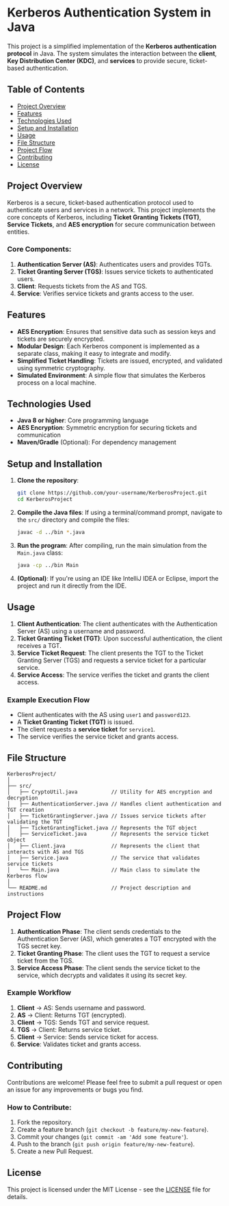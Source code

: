 # Kerberos Authentication System in Java

This project is a simplified implementation of the **Kerberos authentication protocol** in Java. The system simulates the interaction between the **client**, **Key Distribution Center (KDC)**, and **services** to provide secure, ticket-based authentication.

## Table of Contents
- [Project Overview](#project-overview)
- [Features](#features)
- [Technologies Used](#technologies-used)
- [Setup and Installation](#setup-and-installation)
- [Usage](#usage)
- [File Structure](#file-structure)
- [Project Flow](#project-flow)
- [Contributing](#contributing)
- [License](#license)

## Project Overview
Kerberos is a secure, ticket-based authentication protocol used to authenticate users and services in a network. This project implements the core concepts of Kerberos, including **Ticket Granting Tickets (TGT)**, **Service Tickets**, and **AES encryption** for secure communication between entities.

### Core Components:
1. **Authentication Server (AS)**: Authenticates users and provides TGTs.
2. **Ticket Granting Server (TGS)**: Issues service tickets to authenticated users.
3. **Client**: Requests tickets from the AS and TGS.
4. **Service**: Verifies service tickets and grants access to the user.

## Features
- **AES Encryption**: Ensures that sensitive data such as session keys and tickets are securely encrypted.
- **Modular Design**: Each Kerberos component is implemented as a separate class, making it easy to integrate and modify.
- **Simplified Ticket Handling**: Tickets are issued, encrypted, and validated using symmetric cryptography.
- **Simulated Environment**: A simple flow that simulates the Kerberos process on a local machine.

## Technologies Used
- **Java 8 or higher**: Core programming language
- **AES Encryption**: Symmetric encryption for securing tickets and communication
- **Maven/Gradle** (Optional): For dependency management

## Setup and Installation

1. **Clone the repository**:
   ```bash
   git clone https://github.com/your-username/KerberosProject.git
   cd KerberosProject
   ```

2. **Compile the Java files**:
   If using a terminal/command prompt, navigate to the `src/` directory and compile the files:
   ```bash
   javac -d ../bin *.java
   ```

3. **Run the program**:
   After compiling, run the main simulation from the `Main.java` class:
   ```bash
   java -cp ../bin Main
   ```

4. **(Optional)**: If you're using an IDE like IntelliJ IDEA or Eclipse, import the project and run it directly from the IDE.

## Usage

1. **Client Authentication**: The client authenticates with the Authentication Server (AS) using a username and password.
2. **Ticket Granting Ticket (TGT)**: Upon successful authentication, the client receives a TGT.
3. **Service Ticket Request**: The client presents the TGT to the Ticket Granting Server (TGS) and requests a service ticket for a particular service.
4. **Service Access**: The service verifies the ticket and grants the client access.

### Example Execution Flow
- Client authenticates with the AS using `user1` and `password123`.
- A **Ticket Granting Ticket (TGT)** is issued.
- The client requests a **service ticket** for `service1`.
- The service verifies the service ticket and grants access.

## File Structure

```plaintext
KerberosProject/
│
├── src/
│   ├── CryptoUtil.java           // Utility for AES encryption and decryption
│   ├── AuthenticationServer.java // Handles client authentication and TGT creation
│   ├── TicketGrantingServer.java // Issues service tickets after validating the TGT
│   ├── TicketGrantingTicket.java // Represents the TGT object
│   ├── ServiceTicket.java        // Represents the service ticket object
│   ├── Client.java               // Represents the client that interacts with AS and TGS
│   ├── Service.java              // The service that validates service tickets
│   └── Main.java                 // Main class to simulate the Kerberos flow                   
│
└── README.md                     // Project description and instructions
```

## Project Flow

1. **Authentication Phase**: The client sends credentials to the Authentication Server (AS), which generates a TGT encrypted with the TGS secret key.
2. **Ticket Granting Phase**: The client uses the TGT to request a service ticket from the TGS.
3. **Service Access Phase**: The client sends the service ticket to the service, which decrypts and validates it using its secret key.

### Example Workflow
1. **Client** → AS: Sends username and password.
2. **AS** → Client: Returns TGT (encrypted).
3. **Client** → TGS: Sends TGT and service request.
4. **TGS** → Client: Returns service ticket.
5. **Client** → Service: Sends service ticket for access.
6. **Service**: Validates ticket and grants access.

## Contributing

Contributions are welcome! Please feel free to submit a pull request or open an issue for any improvements or bugs you find.

### How to Contribute:
1. Fork the repository.
2. Create a feature branch (`git checkout -b feature/my-new-feature`).
3. Commit your changes (`git commit -am 'Add some feature'`).
4. Push to the branch (`git push origin feature/my-new-feature`).
5. Create a new Pull Request.

## License

This project is licensed under the MIT License - see the [LICENSE](LICENSE) file for details.
